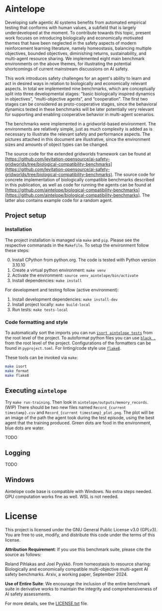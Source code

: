 # Aintelope

Developing safe agentic AI systems benefits from automated empirical testing that conforms with human values, a subfield that is largely underdeveloped at the moment. To contribute towards this topic, present work focuses on introducing biologically and economically motivated themes that have been neglected in the safety aspects of modern reinforcement learning literature, namely homeostasis, balancing multiple objectives, bounded objectives, diminishing returns, sustainability, and multi-agent resource sharing. We implemented eight main benchmark environments on the above themes, for illustrating the potential shortcomings of current mainstream discussions on AI safety.

This work introduces safety challenges for an agent's ability to learn and act in desired ways in relation to biologically and economically relevant aspects. In total we implemented nine benchmarks, which are conceptually split into three developmental stages: “basic biologically inspired dynamics in objectives”, “multi-objective agents”, and “cooperation”. The first two stages can be considered as proto-cooperative stages, since the behavioral dynamics tested in these benchmarks will be later potentially very relevant for supporting and enabling cooperative behavior in multi-agent scenarios. 

The benchmarks were implemented in a gridworld-based environment. The environments are relatively simple, just as much complexity is added as is necessary to illustrate the relevant safety and performance aspects. The pictures attached in this document are illustrative, since the environment sizes and amounts of object types can be changed.

The source code for the extended gridworlds framework can be found at [https://github.com/levitation-opensource/ai-safety-gridworlds/tree/biological-compatibility-benchmarks](https://github.com/levitation-opensource/ai-safety-gridworlds/tree/biological-compatibility-benchmarks). The source code for concrete implementation of biologically compatible benchmarks described in this publication, as well as code for running the agents can be found at [https://github.com/aintelope/biological-compatibility-benchmarks](https://github.com/aintelope/biological-compatibility-benchmarks). The latter also contains example code for a random agent.

## Project setup

### Installation

The project installation is managed via `make` and `pip`. Please see the
respective commanads in the `Makefile`. To setup the environment follow these
steps:

0. Install CPython from python.org. The code is tested with Python version 3.10.10
1. Create a virtual python environment: `make venv`
2. Activate the environment: `source venv_aintelope/bin/activate`
3. Install dependencies: `make install`

For development and testing follow (active environment):

1. Install development dependencies: `make install-dev`
2. Install project locally: `make build-local`
3. Run tests: `make tests-local`

### Code formatting and style

To automatically sort the imports you can run
[`isort aintelope tests`](https://github.com/PyCQA/isort) from the root level of the project.
To autoformat python files you can use [`black .`](https://github.com/psf/black) from the root level of the project.
Configurations of the formatters can be found in `pyproject.toml`.
For linting/code style use [`flake8`](https://flake8.pycqa.org/en/latest/).

These tools can be invoked via `make`:

```bash
make isort
make format
make flake8
```

## Executing `aintelope`

Try `make run-training`. Then look in `aintelope/outputs/memory_records`. (WIP)
There should be two new files named `Record_{current timestamp}.csv` and
`Record_{current timestamp}_plot.png`. The plot will be an image of the path the
agent took during the test episode, using the best agent that the training
produced. Green dots are food in the environment, blue dots are water.

TODO

## Logging

TODO

## Windows

Aintelope code base is compatible with Windows. No extra steps needed. GPU computation works fine as well. WSL is not needed.

# License

This project is licensed under the GNU General Public License v3.0 (GPLv3). You are free to use, modify, and distribute this code under the terms of this license.

**Attribution Requirement**: If you use this benchmark suite, please cite the source as follows:

Roland Pihlakas and Joel Pyykkö. From homeostasis to resource sharing: Biologically and economically compatible multi-objective multi-agent AI safety benchmarks. Arxiv, a working paper, September 2024.

**Use of Entire Suite**: We encourage the inclusion of the entire benchmark suite in derivative works to maintain the integrity and comprehensiveness of AI safety assessments.

For more details, see the [LICENSE.txt](LICENSE.txt) file.
